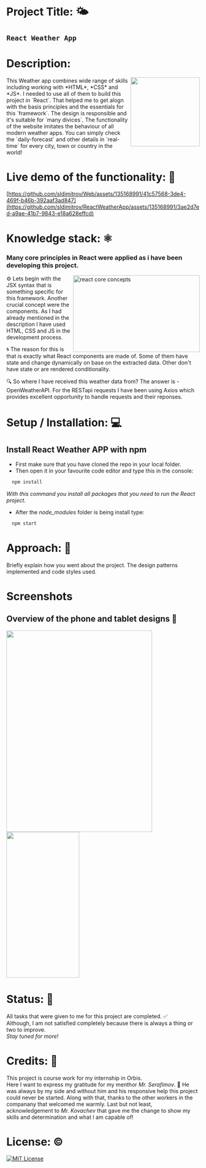 # Project Title: 🌤️ #
## `React Weather App`

# Description: #
<img align="right" width="180" height="180" src="https://github.com/sldimitrov/ReactWeatherApp/assets/135168991/411e28f1-4dd0-4c6c-8758-1ddeff414195"/>
 This Weather app combines wide range of skills including working with *HTML*, *CSS* and *JS*. I needed to use all of them to build this project in `React`. That helped me to get alogn with the basis principles and the essentials for this `framework`.
The design is responsible and it's suitable for `many divices`. The functionality of the website imitates the behaviour of all modern weather apps. You can simply check the `daily-forecast` and other details in `real-time` for every city, town or country in the world! 

# Live demo of the functionality: 🔗 #
[https://github.com/sldimitrov/Web/assets/135168991/41c57568-3de4-469f-b46b-392aaf3ad847](https://github.com/sldimitrov/ReactWeatherApp/assets/135168991/3ae2d7ed-a9ae-41b7-9843-e18a628effcd)

# Knowledge stack: ⚛️ #
 ### Many core principles in React were applied as i have been developing this project.
 <img align="right" width="330" height="200" alt="react core concepts" src="https://github.com/sldimitrov/ReactWeatherApp/assets/135168991/7b864aeb-9cf4-49a4-905e-ec10290f2932" /> 
 <p>
 ⚙️ Lets begin with the JSX syntax that is something specific for this framework.
Another crucial concept were the components. As I had already mentioned in the description I have used HTML, CSS and JS in the development process. <br/>
  
 🌀 The reason for this is that is exactly what React components are made of. Some of them have state and change dynamically on base on the extracted data. Other don't have state or are rendered conditionality. <br/>

🔍 So where I have received this weather data from? The answer is - OpenWeatherAPI. For the RESTapi requests I have been using Axios which provides excellent opportunity to handle requests and their reponses.
 </p> 


# Setup / Installation: 💻 #

## Install React Weather APP with npm

* First make sure that you have cloned the repo in your local folder.
* Then open it in your favourite code editor and type this in the console:

```bash
  npm install
```
*With this command you install all packages that you need to run the React project.*
* After the *node_modules* folder is being install type:
```bash
  npm start
```

# Approach: 🚶 #
Briefly explain how you went about the project. The design patterns implemented and code styles used.

# Screenshots #
## Overview of the phone and tablet designs 🎨
<img src="https://github.com/sldimitrov/ReactWeatherApp/assets/135168991/e40d4b5f-01f9-4f00-a59d-e76925b5da06" width="380" height="525"/>
<img src="https://github.com/sldimitrov/ReactWeatherApp/assets/135168991/999271ae-221a-4011-9b92-feecf9c6234e" width="190" height="380" />

# Status: 📶
All tasks that were given to me for this project are completed. ✅ <br/> 
Although, I am not satisfied completely because there is always a thing or two to improve. <br/>
*Stay tuned for more!*

# Credits: 📝
This project is course work for my internship in Orbis. <br/>
Here I want to express my gratitude for my menthor *Mr. Serafimov*. 🙏 He was always by my side and without him and his responsive help this project could never be started. Along with that, thanks to the other workers in the companany that welcomed me warmly. Last but not least, acknowledgement to *Mr. Kovachev* that gave me the change to show my skills and determination and what I am capable of!

# License: ©️
[![MIT License](https://img.shields.io/badge/License-MIT-green.svg)](https://choosealicense.com/licenses/mit/)
